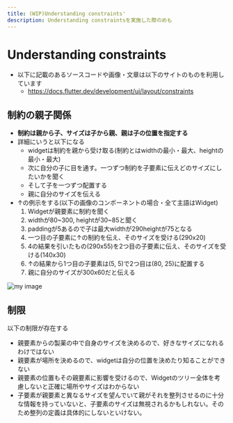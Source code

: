 ```yaml
---
title: (WIP)Understanding constraints'
description: Understanding constraintsを実施した際のめも
---
```

# Understanding constraints
- 以下に記載のあるソースコードや画像・文章は以下のサイトのものを利用しています
    - https://docs.flutter.dev/development/ui/layout/constraints

## 制約の親子関係
- **制約は親から子、サイズは子から親、親は子の位置を指定する**
- 詳細にいうと以下になる
  - widgetは制約を親から受け取る(制約とはwidthの最小・最大、heightの最小・最大)
  - 次に自分の子に目を通す。一つずつ制約を子要素に伝えどのサイズにしたいかを聞く
  - そして子を一つずつ配置する
  - 親に自分のサイズを伝える
- ↑の例示をする(以下の画像のコンポーネントの場合・全て主語はWidget)
  1. Widgetが親要素に制約を聞く
  2. widthが80~300, heightが30~85と聞く
  3. paddingが5あるので子は最大widthが290heightが75となる
  4. 一つ目の子要素に↑の制約を伝え、そのサイズを受ける(290x20)
  5. 4の結果を引いたもの(290x55)を2つ目の子要素に伝え、そのサイズを受ける(140x30)
  6. ↑の結果から1つ目の子要素は(5, 5)で2つ目は(80, 25)に配置する
  7. 親に自分のサイズが300x60だと伝える

![my image](/img/flutter/6_1.png)

## 制限
以下の制限が存在する
- 親要素からの製薬の中で自身のサイズを決めるので、好きなサイズになれるわけではない
- 親要素が場所を決めるので、widgetは自分の位置を決めたり知ることができない
- 親要素の位置もその親要素に影響を受けるので、Widgetのツリー全体を考慮しないと正確に場所やサイズはわからない
- 子要素が親要素と異なるサイズを望んでいて親がそれを整列させるのに十分な情報を持っていないと、子要素のサイズは無視されるかもしれない。そのため整列の定義は具体的にしないといけない。
